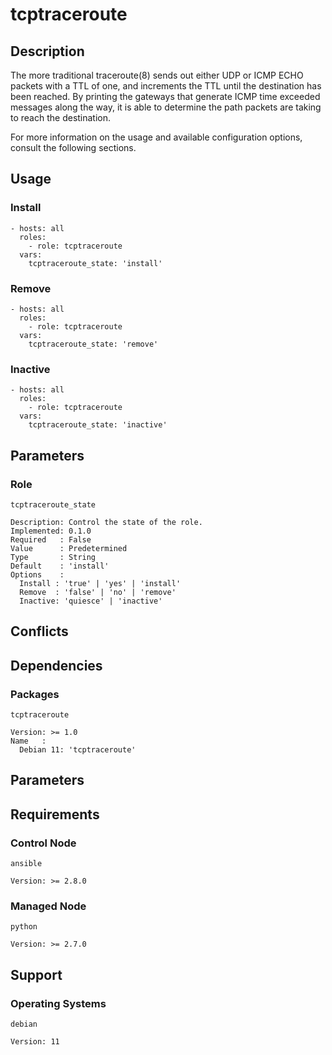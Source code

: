 # tcptraceroute

## Description

The more traditional traceroute(8) sends out either UDP or ICMP ECHO packets
with a TTL of one, and increments the TTL until the destination has been
reached. By printing the gateways that generate ICMP time exceeded messages
along the way, it is able to determine the path packets are taking to reach the
destination.

For more information on the usage and available configuration options,
consult the following sections.

## Usage

### Install

```
- hosts: all
  roles:
    - role: tcptraceroute
  vars:
    tcptraceroute_state: 'install'
```

### Remove

```
- hosts: all
  roles:
    - role: tcptraceroute
  vars:
    tcptraceroute_state: 'remove'
```

### Inactive

```
- hosts: all
  roles:
    - role: tcptraceroute
  vars:
    tcptraceroute_state: 'inactive'
```

## Parameters

### Role

`tcptraceroute_state`

    Description: Control the state of the role.
    Implemented: 0.1.0
    Required   : False
    Value      : Predetermined
    Type       : String
    Default    : 'install'
    Options    :
      Install : 'true' | 'yes' | 'install'
      Remove  : 'false' | 'no' | 'remove'
      Inactive: 'quiesce' | 'inactive'

## Conflicts

## Dependencies

### Packages

`tcptraceroute`

    Version: >= 1.0
    Name   :
      Debian 11: 'tcptraceroute'

## Parameters

## Requirements

### Control Node

`ansible`

    Version: >= 2.8.0

### Managed Node

`python`

    Version: >= 2.7.0

## Support

### Operating Systems

`debian`

    Version: 11
